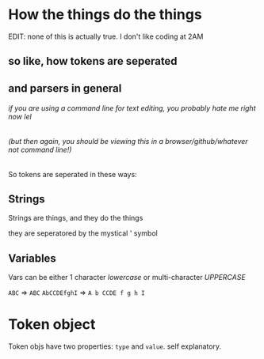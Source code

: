 # How the things do the things

EDIT: none of this is actually true. I don't like coding at 2AM

## so like, how tokens are seperated
## and parsers in general

###### if you are using a command line for text editing, you probably hate me right now lel
###### (but then again, you should be viewing this in a browser/github/whatever not command line!)

So tokens are seperated in these ways:

## Strings

Strings are things, and they do the things

they are seperatored by the mystical ' symbol

## Variables

Vars can be either 1 character *lowercase* or multi-character *UPPERCASE*

`ABC` => `ABC`
`AbCCDEfghI` => `A b CCDE f g h I`

# Token object

Token objs have two properties: `type` and `value`. self explanatory.